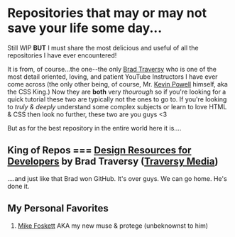 # Repositories that may or may not save your life some day...

Still WIP **BUT** I must share the most delicious and useful of all the repositories I have ever encountered! 


It is from, of course...the one--the only [Brad Traversy](https://github.com/bradtraversy) who is one of the most detail oriented, loving, and patient YouTube Instructors I have ever come across (the only other being, of course, Mr. [Kevin Powell](https://github.com/kevin-powell) himself, aka the CSS King.) Now they are **both** very *thourough* so if you're looking for a quick tutorial these two are typically not the ones to go to. If you're looking to *truly & deeply* understand some complex subjects or learn to love HTML & CSS then look no further, these two are you guys <3


But as for the best repository in the entire world here it is....

## King of Repos === [Design Resources for Developers](https://github.com/bradtraversy/design-resources-for-developers) by Brad Traversy ([Traversy Media](https://www.youtube.com/c/TraversyMedia))

....and just like that Brad won GitHub. It's over guys. We can go home. He's done it. 






## My Personal Favorites
1. [Mike Foskett](https://github.com/2kool2) AKA my new muse & protege (unbeknownst to him)
